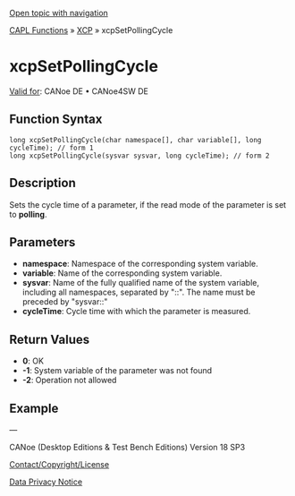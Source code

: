 [Open topic with navigation](../../../../../CANoeDEFamily.htm#Topics/CAPLFunctions/XCP/Functions/CAPLfunctionXCPSetPollingCycle.md)

[CAPL Functions](../../CAPLfunctions.md) » [XCP](../CAPLfunctionsXCPOverview.md) » xcpSetPollingCycle

# xcpSetPollingCycle

[Valid for](../../../Shared/FeatureAvailability.md):  CANoe DE • CANoe4SW DE

## Function Syntax

```plaintext
long xcpSetPollingCycle(char namespace[], char variable[], long cycleTime); // form 1
long xcpSetPollingCycle(sysvar sysvar, long cycleTime); // form 2
```

## Description

Sets the cycle time of a parameter, if the read mode of the parameter is set to **polling**.

## Parameters

- **namespace**: Namespace of the corresponding system variable.
- **variable**: Name of the corresponding system variable.
- **sysvar**: Name of the fully qualified name of the system variable, including all namespaces, separated by "::". The name must be preceded by "sysvar::"
- **cycleTime**: Cycle time with which the parameter is measured.

## Return Values

- **0**: OK
- **-1**: System variable of the parameter was not found
- **-2**: Operation not allowed

## Example

—

CANoe (Desktop Editions & Test Bench Editions) Version 18 SP3

[Contact/Copyright/License](../../../Shared/ContactCopyrightLicense.md)

[Data Privacy Notice](https://www.vector.com/int/en/company/get-info/privacy-policy/)
